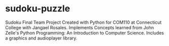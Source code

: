 # sudoku-puzzle
Sudoku Final Team Project Created with Python for COM110 at Connecticut College with Jangael Rosales. Implements Concepts learned from John Zelle's Python Programming: An Introduction to Computer Science. Includes a graphics and audioplayer library.
